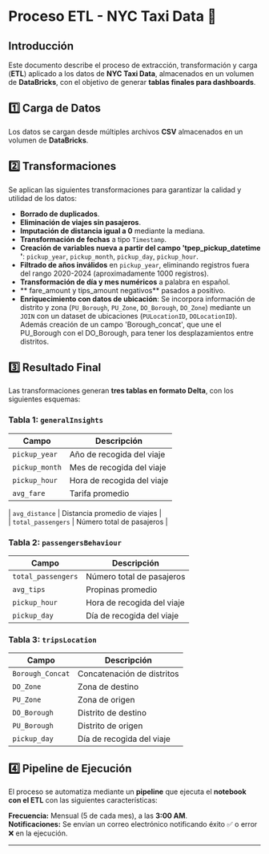 # Proceso ETL - NYC Taxi Data 🚖  

##  Introducción  

Este documento describe el proceso de extracción, transformación y carga (**ETL**) aplicado a los datos de **NYC Taxi Data**, almacenados en un volumen de **DataBricks**, con el objetivo de generar **tablas finales para dashboards**.  

## 1️⃣ Carga de Datos  

Los datos se cargan desde múltiples archivos **CSV** almacenados en un volumen de **DataBricks**.  

## 2️⃣ Transformaciones  

Se aplican las siguientes transformaciones para garantizar la calidad y utilidad de los datos:  
- **Borrado de duplicados**.  
- **Eliminación de viajes sin pasajeros**.  
- **Imputación de distancia igual a 0** mediante la mediana.  
- **Transformación de fechas** a tipo `Timestamp`.  
- **Creación de variables nueva a partir del campo 'tpep_pickup_datetime
'**: `pickup_year`, `pickup_month`, `pickup_day`, `pickup_hour`.  
- **Filtrado de años inválidos** en `pickup_year`, eliminando registros fuera del rango 2020-2024 (aproximadamente 1000 registros).  
- **Transformación de día y mes numéricos** a palabra en español.  
- ** fare_amount y tips_amount negativos** pasados a positivo.  
- **Enriquecimiento con datos de ubicación**: Se incorpora información de distrito y zona (`PU_Borough`, `PU_Zone`, `DO_Borough`, `DO_Zone`) mediante un `JOIN` con un dataset de ubicaciones (`PULocationID`, `DOLocationID`). Además creación de un campo 'Borough_concat', que une el PU_Borough con el DO_Borough, para tener los desplazamientos entre distritos.  

## 3️⃣ Resultado Final   

Las transformaciones generan **tres tablas en formato Delta**, con los siguientes esquemas:  

### Tabla 1: `generalInsights`  
| Campo | Descripción |  
|-----------------|--------------------------------------|  
| `pickup_year`   | Año de recogida del viaje  |  
| `pickup_month`  | Mes de recogida del viaje  |  
| `pickup_hour`   | Hora de recogida del viaje  |  
| `avg_fare`  | Tarifa promedio  |  

| `avg_distance`  | Distancia promedio de viajes  |  
| `total_passengers` | Número total de pasajeros  |  

### Tabla 2: `passengersBehaviour`  
| Campo | Descripción |  
|-----------------|--------------------------------------|  
| `total_passengers` | Número total de pasajeros  |  
| `avg_tips`      | Propinas promedio  |  
| `pickup_hour`   | Hora de recogida del viaje  |  
| `pickup_day`    | Día de recogida del viaje  |  

### Tabla 3: `tripsLocation`  
| Campo | Descripción |  
|-----------------|--------------------------------------|  
| `Borough_Concat` | Concatenación de distritos |  
| `DO_Zone`      | Zona de destino |  
| `PU_Zone`      | Zona de origen |  
| `DO_Borough`   | Distrito de destino |  
| `PU_Borough`   | Distrito de origen |  
| `pickup_day`   | Día de recogida del viaje |  

## 4️⃣ Pipeline de Ejecución 

El proceso se automatiza mediante un **pipeline** que ejecuta el **notebook con el ETL** con las siguientes características:  

 **Frecuencia:** Mensual (5 de cada mes), a las **3:00 AM**.  
 **Notificaciones:** Se envían un correo electrónico notificando éxito ✅ o error ❌ en la ejecución.  

---


